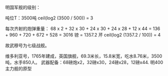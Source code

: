 

明国军舰的级别：

吨位T：3500吨
ceil(log2 (3500 / 500)) = 3

每次齐射的炮弹重量：
68 x 2 + 32 x 30 + 24 x 30 + 24 x 28 + 12 x 44 = 
136 + 960 + 720 + 672 + 528 = 3016 镑 = 1357.2 芹
ceil(log2 (1357.2 / 100)) = 4

故武穆号为七级战舰。

维多利亚号，1765年建成，英国旗舰，69.3米长，15.8米宽，吃水8.76米，3500吨，水手850人。
武器配备：68磅炮x2，32磅x30，24磅x28，12磅x44.
明400主力舰的原型